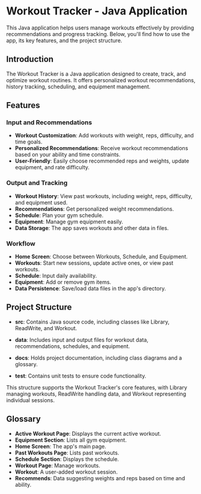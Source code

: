 # Workout Tracker - Java Application

This Java application helps users manage workouts effectively by providing recommendations and progress tracking. Below, you'll find how to use the app, its key features, and the project structure.

## Introduction

The Workout Tracker is a Java application designed to create, track, and optimize workout routines. It offers personalized workout recommendations, history tracking, scheduling, and equipment management.

## Features

### Input and Recommendations

- **Workout Customization**: Add workouts with weight, reps, difficulty, and time goals.
- **Personalized Recommendations**: Receive workout recommendations based on your ability and time constraints.
- **User-Friendly**: Easily choose recommended reps and weights, update equipment, and rate difficulty.

### Output and Tracking

- **Workout History**: View past workouts, including weight, reps, difficulty, and equipment used.
- **Recommendations**: Get personalized weight recommendations.
- **Schedule**: Plan your gym schedule.
- **Equipment**: Manage gym equipment easily.
- **Data Storage**: The app saves workouts and other data in files.

### Workflow

- **Home Screen**: Choose between Workouts, Schedule, and Equipment.
- **Workouts**: Start new sessions, update active ones, or view past workouts.
- **Schedule**: Input daily availability.
- **Equipment**: Add or remove gym items.
- **Data Persistence**: Save/load data files in the app's directory.

## Project Structure

- **src**: Contains Java source code, including classes like Library, ReadWrite, and Workout.

- **data**: Includes input and output files for workout data, recommendations, schedules, and equipment.

- **docs**: Holds project documentation, including class diagrams and a glossary.

- **test**: Contains unit tests to ensure code functionality.

This structure supports the Workout Tracker's core features, with Library managing workouts, ReadWrite handling data, and Workout representing individual sessions.

## Glossary

- **Active Workout Page**: Displays the current active workout.
- **Equipment Section**: Lists all gym equipment.
- **Home Screen**: The app's main page.
- **Past Workouts Page**: Lists past workouts.
- **Schedule Section**: Displays the schedule.
- **Workout Page**: Manage workouts.
- **Workout**: A user-added workout session.
- **Recommends**: Data suggesting weights and reps based on time and ability.




